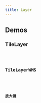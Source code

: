 ```yaml
---
title: Layer
---
```


## Demos

### TileLayer

<code src="./layers/tilelayer" />

### TileLayerWMS

<code src="./layers/tilelayerwms" />

### 放大镜

<code src="./layers/zoomlens" />
